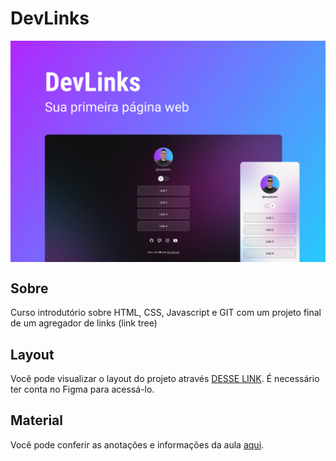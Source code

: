 # DevLinks

<img src=".github/project.png" alt="Project Preview" style="display: block; margin-left: auto; margin-right: auto;"/>

## Sobre
Curso introdutório sobre HTML, CSS, Javascript e GIT com um projeto final de um agregador de links (link tree)

## Layout 

Você pode visualizar o layout do projeto através [DESSE LINK](https://www.figma.com/community/file/1187422022288947321). É necessário ter conta no Figma para acessá-lo.

## Material

Você pode conferir as anotações e informações da aula [aqui](https://efficient-sloth-d85.notion.site/DevLinks-d7841615addc4269ba5c5bba12a6edbe).